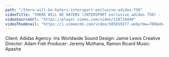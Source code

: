 ```yaml
---
path: "/there-will-be-haters-intersport-exclusive-adidas-f50"
videoTitle: "THERE WILL BE HATERS (INTERSPORT exclusive adidas f50) - feat. Robben, Costa, Benzema and Alaba"
videoSourceUrl: "https://player.vimeo.com/video/118710440"
videoThumbnail: "https://i.vimeocdn.com/video/505859377.webp?mw=700&mh=393"
---
```


Client: Adidas
Agency: Iris Worldwide
Sound Design: Jamie Lewis
Creative Director: Adam Fish
Producer: Jeremy Muthana, Ramon Ricard
Music: Apashe
